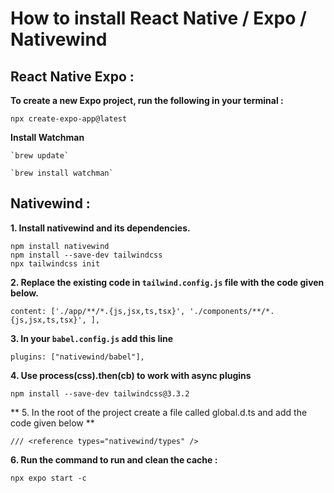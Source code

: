 # How to install React Native / Expo / Nativewind

## React Native Expo :

**To create a new Expo project, run the following in your terminal :**

    npx create-expo-app@latest

**Install Watchman**

    `brew update`

	`brew install watchman`

## Nativewind :

**1.  Install nativewind and its dependencies.**

    npm install nativewind
    npm install --save-dev tailwindcss
    npx tailwindcss init

**2.  Replace the existing code in `tailwind.config.js` file with the code given below.**

    content: ['./app/**/*.{js,jsx,ts,tsx}', './components/**/*.{js,jsx,ts,tsx}', ],

**3.  In your `babel.config.js` add this line**

    plugins: ["nativewind/babel"],

**4.  Use process(css).then(cb) to work with async plugins**

    npm install --save-dev tailwindcss@3.3.2

** 5. In the root of the project create a file called global.d.ts and add the code given below **

    /// <reference types="nativewind/types" />

**6.  Run the command to run and clean the cache :**

    npx expo start -c



